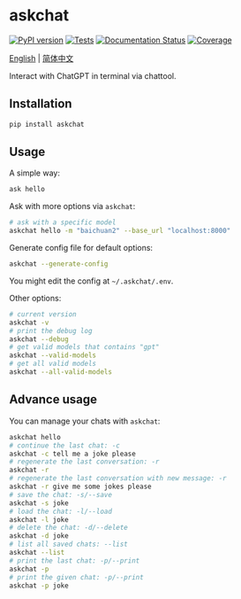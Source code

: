 # askchat
[![PyPI version](https://img.shields.io/pypi/v/askchat.svg)](https://pypi.python.org/pypi/askchat)
[![Tests](https://github.com/rexwzh/askchat/actions/workflows/test.yml/badge.svg)](https://github.com/rexwzh/askchat/actions/workflows/test.yml/)
[![Documentation Status](https://img.shields.io/badge/docs-github_pages-blue.svg)](https://rexwzh.github.io/askchat/)
[![Coverage](https://codecov.io/gh/rexwzh/askchat/branch/main/graph/badge.svg)](https://codecov.io/gh/rexwzh/askchat)

[English](README-en.md) | [简体中文](README.md)

Interact with ChatGPT in terminal via chattool.

## Installation

```bash
pip install askchat
```

## Usage

A simple way:
```bash
ask hello
```

Ask with more options via `askchat`:
```bash
# ask with a specific model
askchat hello -m "baichuan2" --base_url "localhost:8000"
```

Generate config file for default options:
```bash
askchat --generate-config
```

You might edit the config at `~/.askchat/.env`.

Other options:
```bash
# current version
askchat -v 
# print the debug log
askchat --debug
# get valid models that contains "gpt"
askchat --valid-models
# get all valid models
askchat --all-valid-models
```

## Advance usage

You can manage your chats with `askchat`:

```bash
askchat hello
# continue the last chat: -c
askchat -c tell me a joke please
# regenerate the last conversation: -r
askchat -r
# regenerate the last conversation with new message: -r
askchat -r give me some jokes please
# save the chat: -s/--save
askchat -s joke
# load the chat: -l/--load
askchat -l joke
# delete the chat: -d/--delete
askchat -d joke
# list all saved chats: --list
askchat --list
# print the last chat: -p/--print
askchat -p
# print the given chat: -p/--print
askchat -p joke
```
